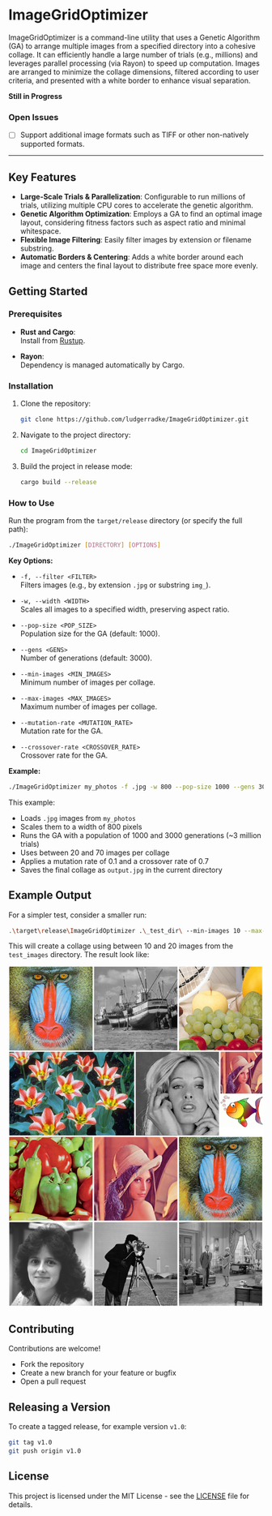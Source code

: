 # ImageGridOptimizer

ImageGridOptimizer is a command-line utility that uses a Genetic Algorithm (GA) to arrange multiple images from a specified directory into a cohesive collage. It can efficiently handle a large number of trials (e.g., millions) and leverages parallel processing (via Rayon) to speed up computation. Images are arranged to minimize the collage dimensions, filtered according to user criteria, and presented with a white border to enhance visual separation.

**Still in Progress**

### Open Issues
- [ ] Support additional image formats such as TIFF or other non-natively supported formats.

---

## Key Features

- **Large-Scale Trials & Parallelization**: Configurable to run millions of trials, utilizing multiple CPU cores to accelerate the genetic algorithm.
- **Genetic Algorithm Optimization**: Employs a GA to find an optimal image layout, considering fitness factors such as aspect ratio and minimal whitespace.
- **Flexible Image Filtering**: Easily filter images by extension or filename substring.
- **Automatic Borders & Centering**: Adds a white border around each image and centers the final layout to distribute free space more evenly.

## Getting Started

### Prerequisites

- **Rust and Cargo**:  
  Install from [Rustup](https://rustup.rs/).

- **Rayon**:  
  Dependency is managed automatically by Cargo.

### Installation

1. Clone the repository:
   ```bash
   git clone https://github.com/ludgerradke/ImageGridOptimizer.git
   ```
2. Navigate to the project directory:
   ```bash
   cd ImageGridOptimizer
   ```
3. Build the project in release mode:
   ```bash
   cargo build --release
   ```

### How to Use

Run the program from the `target/release` directory (or specify the full path):

```bash
./ImageGridOptimizer [DIRECTORY] [OPTIONS]
```

**Key Options:**

- `-f, --filter <FILTER>`  
  Filters images (e.g., by extension `.jpg` or substring `img_`).

- `-w, --width <WIDTH>`  
  Scales all images to a specified width, preserving aspect ratio.

- `--pop-size <POP_SIZE>`  
  Population size for the GA (default: 1000).

- `--gens <GENS>`  
  Number of generations (default: 3000).

- `--min-images <MIN_IMAGES>`  
  Minimum number of images per collage.

- `--max-images <MAX_IMAGES>`  
  Maximum number of images per collage.

- `--mutation-rate <MUTATION_RATE>`  
  Mutation rate for the GA.

- `--crossover-rate <CROSSOVER_RATE>`  
  Crossover rate for the GA.

**Example:**

```bash
./ImageGridOptimizer my_photos -f .jpg -w 800 --pop-size 1000 --gens 3000 --min-images 20 --max-images 70 --mutation-rate 0.1 --crossover-rate 0.7
```

This example:
- Loads `.jpg` images from `my_photos`
- Scales them to a width of 800 pixels
- Runs the GA with a population of 1000 and 3000 generations (~3 million trials)
- Uses between 20 and 70 images per collage
- Applies a mutation rate of 0.1 and a crossover rate of 0.7
- Saves the final collage as `output.jpg` in the current directory

## Example Output

For a simpler test, consider a smaller run:

```bash
.\target\release\ImageGridOptimizer .\_test_dir\ --min-images 10 --max-images 20
```

This will create a collage using between 10 and 20 images from the `test_images` directory. The result look like:

![Collage Example](output.jpg)


## Contributing

Contributions are welcome!
- Fork the repository
- Create a new branch for your feature or bugfix
- Open a pull request

## Releasing a Version

To create a tagged release, for example version `v1.0`:

```bash
git tag v1.0
git push origin v1.0
```

## License

This project is licensed under the MIT License - see the [LICENSE](LICENSE) file for details.